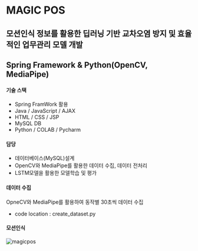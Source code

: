 # MAGIC POS
## 모션인식 정보를 활용한 딥러닝 기반 교차오염 방지 및 효율적인 업무관리 모델 개발
## Spring Framework & Python(OpenCV, MediaPipe)

#### 기술 스택
* Spring FramWork 활용
* Java / JavaScript / AJAX
* HTML / CSS / JSP
* MySQL DB
* Python / COLAB / Pycharm

#### 담당
* 데이터베이스(MySQL)설계
* OpenCV와 MediaPipe를 활용한 데이터 수집, 데이터 전처리
* LSTM모델을 활용한 모델학습 및 평가

#### 데이터 수집
OpneCV와 MediaPipe를 활용하여 동작별 30초씩 데이터 수집
* code location : create_dataset.py

#### 모션인식
![magicpos](https://github.com/baekjaeseok/magicpos/assets/133929822/42c7e6a0-fa7a-4578-82a8-88f417a6812c)

  
